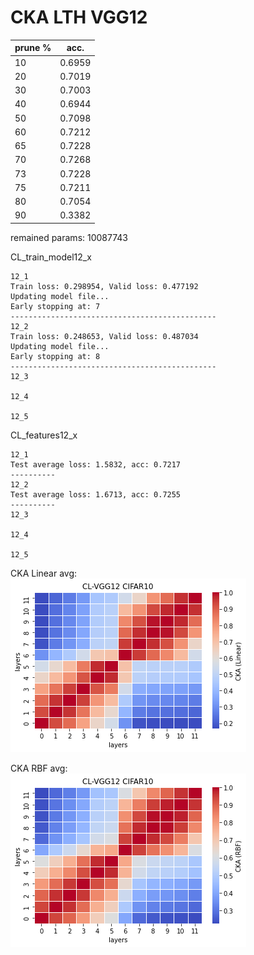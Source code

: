 # CKA LTH VGG12
| prune % | acc. |
|---------|------|
|    10     |   0.6959   |
|    20     |    0.7019   |
|    30     |  0.7003    |
|    40     |   0.6944   |
|    50     |   0.7098   |
|    60     |   0.7212   |
|    65     |   0.7228   |
|    70     |   0.7268   |
|    73     |   0.7228   |
|    75     |   0.7211   |
|    80     |   0.7054   |
|    90     |   0.3382   |

remained params: 10087743

CL_train_model12_x
```
12_1
Train loss: 0.298954, Valid loss: 0.477192
Updating model file...
Early stopping at: 7
----------------------------------------------
12_2
Train loss: 0.248653, Valid loss: 0.487034
Updating model file...
Early stopping at: 8
----------------------------------------------
12_3

12_4

12_5

```

CL_features12_x
```
12_1
Test average loss: 1.5832, acc: 0.7217
----------
12_2
Test average loss: 1.6713, acc: 0.7255
----------
12_3

12_4

12_5

```

CKA Linear avg: <br>
![cl_vgg12_linear](cl_vgg12_linear.png)

CKA RBF avg: <br>
![cl_vgg12_rbf](cl_vgg12_rbf.png)
